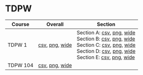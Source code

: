 # TDPW

| Course | Overall | Section |
| ------ | ------- | ------- |
| TDPW 1 | [csv](https://github.com/UCSD-Historical-Enrollment-Data/2025Fall/blob/main/overall/TDPW%201.csv), [png](https://raw.githubusercontent.com/UCSD-Historical-Enrollment-Data/2025Fall/main/plot_overall/TDPW%201.png), [wide](https://raw.githubusercontent.com/UCSD-Historical-Enrollment-Data/2025Fall/main/plot_overall_wide/TDPW%201.png) | Section A: [csv](https://github.com/UCSD-Historical-Enrollment-Data/2025Fall/blob/main/section/TDPW%201_A.csv), [png](https://raw.githubusercontent.com/UCSD-Historical-Enrollment-Data/2025Fall/main/plot_section/TDPW%201_A.png), [wide](https://raw.githubusercontent.com/UCSD-Historical-Enrollment-Data/2025Fall/main/plot_section_wide/TDPW%201_A.png)<br>Section B: [csv](https://github.com/UCSD-Historical-Enrollment-Data/2025Fall/blob/main/section/TDPW%201_B.csv), [png](https://raw.githubusercontent.com/UCSD-Historical-Enrollment-Data/2025Fall/main/plot_section/TDPW%201_B.png), [wide](https://raw.githubusercontent.com/UCSD-Historical-Enrollment-Data/2025Fall/main/plot_section_wide/TDPW%201_B.png)<br>Section C: [csv](https://github.com/UCSD-Historical-Enrollment-Data/2025Fall/blob/main/section/TDPW%201_C.csv), [png](https://raw.githubusercontent.com/UCSD-Historical-Enrollment-Data/2025Fall/main/plot_section/TDPW%201_C.png), [wide](https://raw.githubusercontent.com/UCSD-Historical-Enrollment-Data/2025Fall/main/plot_section_wide/TDPW%201_C.png)<br>Section D: [csv](https://github.com/UCSD-Historical-Enrollment-Data/2025Fall/blob/main/section/TDPW%201_D.csv), [png](https://raw.githubusercontent.com/UCSD-Historical-Enrollment-Data/2025Fall/main/plot_section/TDPW%201_D.png), [wide](https://raw.githubusercontent.com/UCSD-Historical-Enrollment-Data/2025Fall/main/plot_section_wide/TDPW%201_D.png)<br>Section E: [csv](https://github.com/UCSD-Historical-Enrollment-Data/2025Fall/blob/main/section/TDPW%201_E.csv), [png](https://raw.githubusercontent.com/UCSD-Historical-Enrollment-Data/2025Fall/main/plot_section/TDPW%201_E.png), [wide](https://raw.githubusercontent.com/UCSD-Historical-Enrollment-Data/2025Fall/main/plot_section_wide/TDPW%201_E.png) |
| TDPW 104 | [csv](https://github.com/UCSD-Historical-Enrollment-Data/2025Fall/blob/main/overall/TDPW%20104.csv), [png](https://raw.githubusercontent.com/UCSD-Historical-Enrollment-Data/2025Fall/main/plot_overall/TDPW%20104.png), [wide](https://raw.githubusercontent.com/UCSD-Historical-Enrollment-Data/2025Fall/main/plot_overall_wide/TDPW%20104.png) |  |
